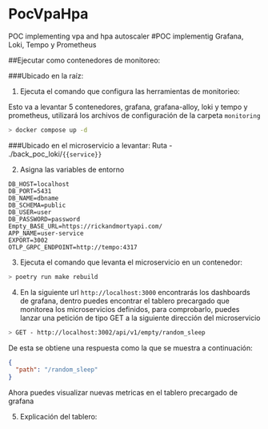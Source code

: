 # PocVpaHpa
POC implementing vpa and hpa autoscaler
#POC implementig Grafana, Loki, Tempo y Prometheus

##Ejecutar como contenedores de monitoreo:


###Ubicado en la raíz:
1. Ejecuta el comando que configura las herramientas de monitorieo:

Esto va a levantar 5 contenedores, grafana, grafana-alloy, loki y tempo y prometheus, utilizará los archivos de configuración de la carpeta `monitoring`

``` bash
> docker compose up -d
```

###Ubicado en el microservicio a levantar:
Ruta - ./back_poc_loki/`{{service}}`


2. Asigna las variables de entorno

```
DB_HOST=localhost
DB_PORT=5431
DB_NAME=dbname
DB_SCHEMA=public
DB_USER=user
DB_PASSWORD=password
Empty_BASE_URL=https://rickandmortyapi.com/
APP_NAME=user-service
EXPORT=3002
OTLP_GRPC_ENDPOINT=http://tempo:4317
```

3. Ejecuta el comando que levanta el microservicio en un contenedor:
``` bash
> poetry run make rebuild
```

4. En la siguiente url `http://localhost:3000` encontrarás los dashboards de grafana, dentro puedes encontrar el tablero precargado que monitorea los microservicios definidos, para comprobarlo, puedes lanzar una petición de tipo GET a la siguiente dirección del microservicio

``` bash
> GET - http://localhost:3002/api/v1/empty/random_sleep
```

De esta se obtiene una respuesta como la que se muestra a continuación:

``` json
{
  "path": "/random_sleep"
}
```

Ahora puedes visualizar nuevas metricas en el tablero precargado de grafana




5. Explicación del tablero:
